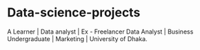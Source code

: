# Data-science-projects
A Learner | Data analyst | Ex - Freelancer Data Analyst | Business Undergraduate | Marketing | University of Dhaka.
